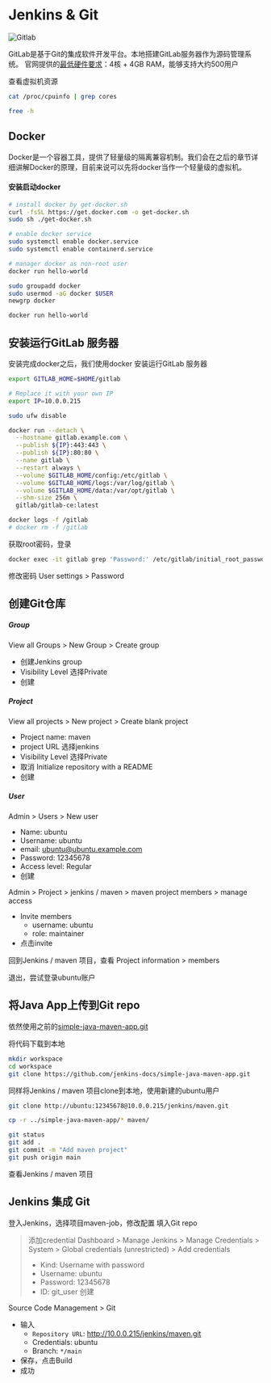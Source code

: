 # Jenkins & Git

![Gitlab](https://about.gitlab.com/images/logos/gitlab-wordmark.svg)

GitLab是基于Git的集成软件开发平台。本地搭建GitLab服务器作为源码管理系统。
官网提供的[最低硬件要求](https://docs.gitlab.com/ee/install/requirements.html)：4核 + 4GB RAM，能够支持大约500用户

查看虚拟机资源
```bash
cat /proc/cpuinfo | grep cores

free -h
```

## Docker

Docker是一个容器工具，提供了轻量级的隔离兼容机制。我们会在之后的章节详细讲解Docker的原理，目前来说可以先将docker当作一个轻量级的虚拟机。

#### 安装启动docker

```bash
# install docker by get-docker.sh
curl -fsSL https://get.docker.com -o get-docker.sh
sudo sh ./get-docker.sh

# enable docker service
sudo systemctl enable docker.service
sudo systemctl enable containerd.service

# manager docker as non-root user
docker run hello-world

sudo groupadd docker
sudo usermod -aG docker $USER
newgrp docker

docker run hello-world
```

## 安装运行GitLab 服务器
安装完成docker之后，我们使用docker 安装运行GitLab 服务器

```bash
export GITLAB_HOME=$HOME/gitlab

# Replace it with your own IP
export IP=10.0.0.215

sudo ufw disable

docker run --detach \
  --hostname gitlab.example.com \
  --publish ${IP}:443:443 \
  --publish ${IP}:80:80 \
  --name gitlab \
  --restart always \
  --volume $GITLAB_HOME/config:/etc/gitlab \
  --volume $GITLAB_HOME/logs:/var/log/gitlab \
  --volume $GITLAB_HOME/data:/var/opt/gitlab \
  --shm-size 256m \
  gitlab/gitlab-ce:latest

docker logs -f /gitlab
# docker rm -f /gitlab
```

获取root密码，登录

```bash
docker exec -it gitlab grep 'Password:' /etc/gitlab/initial_root_password
```
修改密码 User settings > Password

## 创建Git仓库

##### Group
View all Groups > New Group > Create group
+ 创建Jenkins group
+ Visibility Level 选择Private
+ 创建

##### Project

View all projects > New project > Create blank project
+ Project name: maven
+ project URL 选择jenkins
+ Visibility Level 选择Private
+ 取消 Initialize repository with a README 
+ 创建

##### User
Admin > Users > New user

+ Name: ubuntu
+ Username: ubuntu
+ email: ubuntu@ubuntu.example.com
+ Password: 12345678
+ Access level: Regular
+ 创建

Admin > Project > jenkins / maven > maven project members > manage access
+ Invite members
  + username: ubuntu
  + role: maintainer
+ 点击invite

回到Jenkins / maven 项目，查看 Project information > members

退出，尝试登录ubuntu账户

## 将Java App上传到Git repo
依然使用之前的[simple-java-maven-app.git](https://github.com/jenkins-docs/simple-java-maven-app.git)

将代码下载到本地
```bash
mkdir workspace
cd workspace
git clone https://github.com/jenkins-docs/simple-java-maven-app.git
```

同样将Jenkins / maven 项目clone到本地，使用新建的ubuntu用户

```bash
git clone http://ubuntu:12345678@10.0.0.215/jenkins/maven.git

cp -r ../simple-java-maven-app/* maven/

git status
git add .
git commit -m "Add maven project"
git push origin main
```
查看Jenkins / maven 项目

## Jenkins 集成 Git

登入Jenkins，选择项目maven-job，修改配置
填入Git repo

> 添加credential
> Dashboard > Manage Jenkins > Manage Credentials > System > Global credentials (unrestricted) > Add credentials
> + Kind: Username with password
> + Username: ubuntu
> + Password: 12345678
> + ID: git_user
> 创建

Source Code Management > Git
+ 输入
    + `Repository URL`: http://10.0.0.215/jenkins/maven.git
    + Credentials: ubuntu
    + Branch: `*/main`
+ 保存，点击Build
+ 成功
